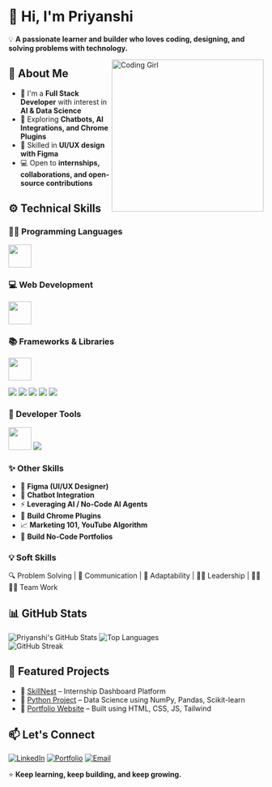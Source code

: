 # 👋 Hi, I'm Priyanshi   

💡 **A passionate learner and builder who loves coding, designing, and solving problems with technology.**  

<img align="right" alt="Coding Girl" width="300" src="https://media.giphy.com/media/L8K62iTDkzGX6/giphy.gif">


## 🚀 About Me  
- 🌱 I'm a **Full Stack Developer** with interest in **AI & Data Science**  
- 🔐 Exploring **Chatbots, AI Integrations, and Chrome Plugins**  
- 🎨 Skilled in **UI/UX design with Figma**  
- 💻 Open to **internships, collaborations, and open-source contributions**  


## ⚙️ Technical Skills  

### 👩‍💻 Programming Languages  
<p>
  <img src="https://skillicons.dev/icons?i=python,java,cpp,c" height="45"/>
</p>  

### 💻 Web Development  
<p>
  <img src="https://skillicons.dev/icons?i=html,css,javascript,mysql,mongodb" height="45"/>
</p>  

### 📚 Frameworks & Libraries  
<p>
  <img src="https://skillicons.dev/icons?i=nodejs,express,django,flask,bootstrap,tailwind" height="45"/>  
</p>  
<p>
  <img src="https://img.shields.io/badge/NumPy-013243?style=for-the-badge&logo=numpy&logoColor=white"/>  
  <img src="https://img.shields.io/badge/Pandas-150458?style=for-the-badge&logo=pandas&logoColor=white"/>  
  <img src="https://img.shields.io/badge/Scikit--Learn-F7931E?style=for-the-badge&logo=scikit-learn&logoColor=white"/>  
  <img src="https://img.shields.io/badge/TensorFlow-FF6F00?style=for-the-badge&logo=tensorflow&logoColor=white"/>  
  <img src="https://img.shields.io/badge/Matplotlib-11557c?style=for-the-badge&logo=plotly&logoColor=white"/>  
</p>  

### 🔧 Developer Tools  
<p>
  <img src="https://skillicons.dev/icons?i=git,github,vscode,idea" height="45"/>
  <img src="https://img.shields.io/badge/MongoDB%20Atlas-47A248?style=for-the-badge&logo=mongodb&logoColor=white"/>
</p>  

### ✨ Other Skills  
- 🎨 **Figma (UI/UX Designer)**  
- 📨 **Chatbot Integration**  
- ⚡ **Leveraging AI / No-Code AI Agents**  
- 🔌 **Build Chrome Plugins**  
- 📈 **Marketing 101, YouTube Algorithm**  
- 📔 **Build No-Code Portfolios**  

### 💡 Soft Skills 
🔍 Problem Solving | 💬 Communication | 🌱 Adaptability | 👩‍💼 Leadership | 👩‍💻👨‍💻 Team Work  


## 📊 GitHub Stats  

![Priyanshi's GitHub Stats](https://github-readme-stats.vercel.app/api?username=priyanshiraghav07&show_icons=true&theme=tokyonight&hide_border=true)  ![Top Languages](https://github-readme-stats.vercel.app/api/top-langs/?username=priyanshiraghav07&layout=compact&theme=tokyonight&hide_border=true)  
![GitHub Streak](https://github-readme-streak-stats.herokuapp.com/?user=priyanshiraghav07&theme=tokyonight&hide_border=true)  


## 📌 Featured Projects  
- 📁 [SkillNest](#) – Internship Dashboard Platform  
- 📂 [Python Project](#) – Data Science using NumPy, Pandas, Scikit-learn  
- 📁 [Portfolio Website](#) – Built using HTML, CSS, JS, Tailwind  


## 📫 Let's Connect  

[![LinkedIn](https://img.shields.io/badge/LinkedIn-0077B5?style=for-the-badge&logo=linkedin&logoColor=white)](www.linkedin.com/in/priyanshi-raghav-947011318) [![Portfolio](https://img.shields.io/badge/Portfolio-FF5722?style=for-the-badge&logo=google-chrome&logoColor=white)](#)  [![Email](https://img.shields.io/badge/Email-D14836?style=for-the-badge&logo=gmail&logoColor=white)](mailto:raghavpriyanshi007@gmail.com)  


⭐ **Keep learning, keep building, and keep growing.**  


  
